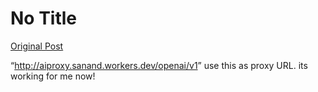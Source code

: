 # No Title

[Original Post](https://discourse.onlinedegree.iitm.ac.in/t/164277/368)

<p>“<a href="http://aiproxy.sanand.workers.dev/openai/v1" rel="noopener nofollow ugc">http://aiproxy.sanand.workers.dev/openai/v1</a>” use this as proxy URL. its working for me now!</p>